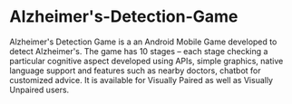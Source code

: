 # Alzheimer's-Detection-Game
Alzheimer's Detection Game is a an Android Mobile Game developed to detect Alzheimer's. The game has 10 stages – each stage checking a particular cognitive aspect developed using APIs, simple graphics, native language support and features such as nearby doctors, chatbot for customized advice. It is available for Visually Paired as well as Visually Unpaired users.
